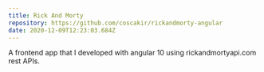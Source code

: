 ```yaml
---
title: Rick And Morty
repository: https://github.com/coscakir/rickandmorty-angular
date: 2020-12-09T12:23:03.684Z
---
```

A frontend app that I developed with angular 10 using rickandmortyapi.com rest APIs.